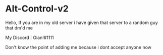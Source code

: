 # Alt-Control-v2

Hello, If you are in my old server i have given that server to a random guy that dm'd me

My Discord | Gian!#1111

Don't know the point of adding me because i dont accept anyone now
